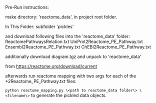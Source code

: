 Pre-Run instructions:

make directory: 'reactome_data', in project root folder.

In This Folder: subfolder 'pickles'

and download following files into the 'reactome_data' folder:
ReactomePathwaysRelation.txt
UniProt2Reactome_PE_Pathway.txt
Ensembl2Reactome_PE_Pathway.txt
ChEBI2Reactome_PE_Pathway.txt

additionally download diagram.tgz and unpack to 'reactome_data'

from https://reactome.org/download/current

afterwards run reactome mapping with two args for each of the *2Reactome_PE_Pathway.txt files:

`python reactome_mapping.py \<path to reactome_data folder\> \<filename\>` to generate the pickled data objects.